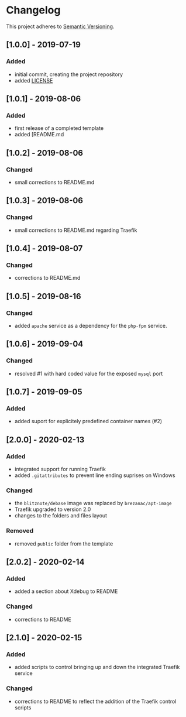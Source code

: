 # Changelog

This project adheres to [Semantic Versioning](https://semver.org/spec/v2.0.0.html).

## [1.0.0] - 2019-07-19

### Added ###

- initial commit, creating the project repository
- added [LICENSE](LICENSE)


## [1.0.1] - 2019-08-06

### Added ###

- first release of a completed template
- added [README.md


## [1.0.2] - 2019-08-06

### Changed ###

- small corrections to README.md


## [1.0.3] - 2019-08-06

### Changed ###

- small corrections to README.md regarding Traefik


## [1.0.4] - 2019-08-07

### Changed ###

- corrections to README.md


## [1.0.5] - 2019-08-16

### Changed ###

- added `apache` service as a dependency for the `php-fpm` service.


## [1.0.6] - 2019-09-04

### Changed ###

- resolved #1 with hard coded value for the exposed `mysql` port


## [1.0.7] - 2019-09-05

### Added ###

- added suport for explicitely predefined container names (#2)


## [2.0.0] - 2020-02-13

### Added ###

- integrated support for running Traefik
- added `.gitattributes` to prevent line ending suprises on Windows

### Changed ###

- the `blitznote/debase` image was replaced by `brezanac/apt-image`
- Traefik upgraded to version 2.0
- changes to the folders and files layout

### Removed ###

- removed `public` folder from the template

## [2.0.2] - 2020-02-14

### Added ###

- added a section about Xdebug to README

### Changed ###

- corrections to README


## [2.1.0] - 2020-02-15

### Added ###

- added scripts to control bringing up and down the integrated Traefik service

### Changed ###

- corrections to README to reflect the addition of the Traefik control scripts